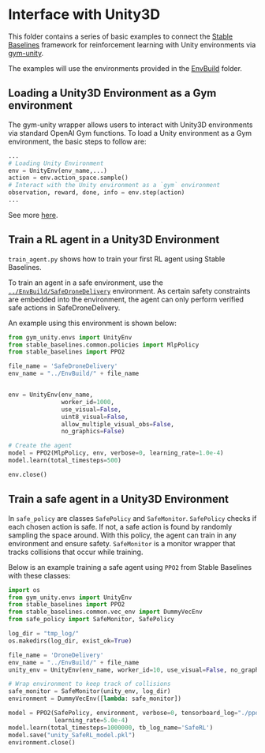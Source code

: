 # Interface with Unity3D
This folder contains a series of basic examples to connect
the [Stable Baselines](https://github.com/hill-a/stable-baselines/tree/v2.10.0) framework for reinforcement learning
with Unity environments via [gym-unity](https://github.com/Unity-Technologies/ml-agents/tree/0.15.1/gym-unity).

The examples will use the environments provided in the [EnvBuild](../EnvBuild/) folder.

## Loading a Unity3D Environment as a Gym environment
The gym-unity wrapper allows users to interact with Unity3D environments via standard OpenAI Gym functions.
To load a Unity environment as a Gym environment, the basic steps to follow are:

```python
...
# Loading Unity Environment
env = UnityEnv(env_name,...)
action = env.action_space.sample()
# Interact with the Unity environment as a `gym` environment
observation, reward, done, info = env.step(action)
...
```
See more [here](https://github.com/Unity-Technologies/ml-agents/tree/0.15.1/gym-unity).

## Train a RL agent in a Unity3D Environment
`train_agent.py` shows how to train your first RL agent using Stable Baselines.

To train an agent in a safe environment, use the [`../EnvBuild/SafeDroneDelivery`](../EnvBuild/SafeDroneDelivery.md)
environment. As certain safety constraints are embedded into the environment, the agent can only perform verified
safe actions in SafeDroneDelivery.

An example using this environment is shown below:
```python
from gym_unity.envs import UnityEnv
from stable_baselines.common.policies import MlpPolicy
from stable_baselines import PPO2

file_name = 'SafeDroneDelivery'
env_name = "../EnvBuild/" + file_name


env = UnityEnv(env_name,
               worker_id=1000,
               use_visual=False,
               uint8_visual=False,
               allow_multiple_visual_obs=False,
               no_graphics=False)

# Create the agent
model = PPO2(MlpPolicy, env, verbose=0, learning_rate=1.0e-4)
model.learn(total_timesteps=500)

env.close()
```


## Train a safe agent in a Unity3D Environment
In `safe_policy` are classes `SafePolicy` and `SafeMonitor`. `SafePolicy` checks if each chosen action is safe. If not,
a safe action is found by randomly sampling the space around. With this policy, the agent can train in any environment
and ensure safety. `SafeMonitor` is a monitor wrapper that tracks collisions that occur while training.

Below is an example training a safe agent using `PPO2` from Stable Baselines with these classes:
```python
import os
from gym_unity.envs import UnityEnv
from stable_baselines import PPO2
from stable_baselines.common.vec_env import DummyVecEnv
from safe_policy import SafeMonitor, SafePolicy

log_dir = "tmp_log/"
os.makedirs(log_dir, exist_ok=True)

file_name = 'DroneDelivery'
env_name = "../EnvBuild/" + file_name
unity_env = UnityEnv(env_name, worker_id=10, use_visual=False, no_graphics=False)

# Wrap environment to keep track of collisions
safe_monitor = SafeMonitor(unity_env, log_dir)
environment = DummyVecEnv([lambda: safe_monitor])

model = PPO2(SafePolicy, environment, verbose=0, tensorboard_log="./ppo_sb_tensorboard/",
             learning_rate=5.0e-4)
model.learn(total_timesteps=1000000, tb_log_name='SafeRL')
model.save("unity_SafeRL_model.pkl")
environment.close()
```
